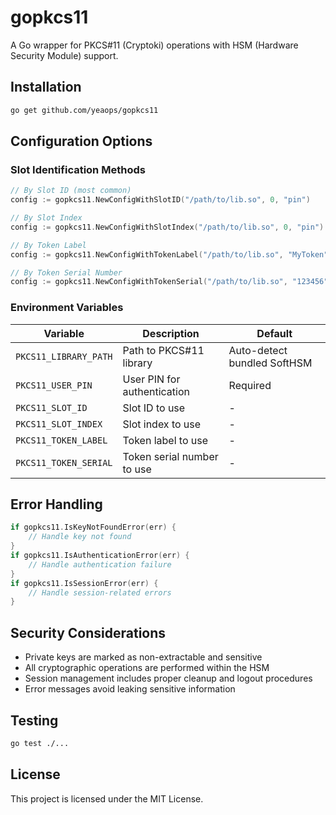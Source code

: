 # gopkcs11

A Go wrapper for PKCS#11 (Cryptoki) operations with HSM (Hardware Security Module) support.

## Installation

```bash
go get github.com/yeaops/gopkcs11
```

## Configuration Options

### Slot Identification Methods

```go
// By Slot ID (most common)
config := gopkcs11.NewConfigWithSlotID("/path/to/lib.so", 0, "pin")

// By Slot Index
config := gopkcs11.NewConfigWithSlotIndex("/path/to/lib.so", 0, "pin")

// By Token Label
config := gopkcs11.NewConfigWithTokenLabel("/path/to/lib.so", "MyToken", "pin")

// By Token Serial Number
config := gopkcs11.NewConfigWithTokenSerial("/path/to/lib.so", "123456", "pin")
```

### Environment Variables

| Variable              | Description                 | Default                     |
| --------------------- | --------------------------- | --------------------------- |
| `PKCS11_LIBRARY_PATH` | Path to PKCS#11 library     | Auto-detect bundled SoftHSM |
| `PKCS11_USER_PIN`     | User PIN for authentication | Required                    |
| `PKCS11_SLOT_ID`      | Slot ID to use              | -                           |
| `PKCS11_SLOT_INDEX`   | Slot index to use           | -                           |
| `PKCS11_TOKEN_LABEL`  | Token label to use          | -                           |
| `PKCS11_TOKEN_SERIAL` | Token serial number to use  | -                           |

## Error Handling

```go
if gopkcs11.IsKeyNotFoundError(err) {
    // Handle key not found
}
if gopkcs11.IsAuthenticationError(err) {
    // Handle authentication failure
}
if gopkcs11.IsSessionError(err) {
    // Handle session-related errors
}
```

## Security Considerations

- Private keys are marked as non-extractable and sensitive
- All cryptographic operations are performed within the HSM
- Session management includes proper cleanup and logout procedures
- Error messages avoid leaking sensitive information

## Testing

```bash
go test ./...
```

## License

This project is licensed under the MIT License.
